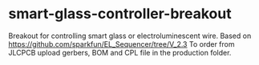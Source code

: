 # smart-glass-controller-breakout
Breakout for controlling smart glass or electroluminescent wire. Based on https://github.com/sparkfun/EL_Sequencer/tree/V_2.3
To order from JLCPCB upload gerbers, BOM and CPL file in the production folder.
